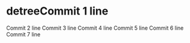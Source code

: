 # detreeCommit 1 line
Commit 2 line
Commit 3 line
Commit 4 line
Commit 5 line
Commit 6 line
Commit 7 line
